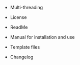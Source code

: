 * Multi-threading

* License

* ReadMe

* Manual for installation and use

* Template files

* Changelog

